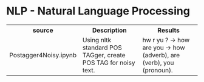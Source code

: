 # NLP - Natural Language Processing

<table>
  <tr>
    <th>source</th>
    <th>Description</th>
    <th>Results</th>
  </tr>
  <tr>
    <td>Postagger4Noisy.ipynb</td>
    <td>Using nltk standard POS TAGger, create POS TAG for noisy text.</td>
    <td>hw r yu ? -> how are you -> how (adverb), are (verb), you (pronoun).</td>
  </tr>
</table>
